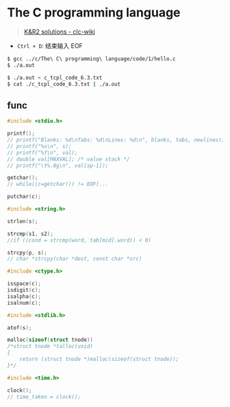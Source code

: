 # The C programming language

> [K&R2 solutions - clc-wiki](https://clc-wiki.net/wiki/K&R2_solutions)

- `Ctrl + D`: 结束输入 EOF 

```bash
$ gcc ../c/The\ C\ programming\ language/code/1/hello.c
$ ./a.out
```

```bash
$ ./a.out < c_tcpl_code_6.3.txt
$ cat ./c_tcpl_code_6.3.txt | ./a.out
```

## func

```c
#include <stdio.h>

printf();
// printf("Blanks: %d\nTabs: %d\nLines: %d\n", blanks, tabs, newlines);
// printf("%s\n", s);
// printf("%f\n", val);
// double val[MAXVAL]; /* value stack */
// printf("\t%.8g\n", val[sp-1]);

getchar();
// while((c=getchar()) != EOF)...

putchar(c);

#include <string.h>

strlen(s);

strcmp(s1, s2);
//if ((cond = strcmp(word, tab[mid].word)) < 0)

strcpy(p, s);
// char *strcpy(char *dest, const char *src)

#include <ctype.h>

isspace(c);
isdigit(c);
isalpha(c);
isalnum(c);

#include <stdlib.h>

atof(s);

malloc(sizeof(struct tnode))
/*struct tnode *talloc(void)
{
    return (struct tnode *)malloc(sizeof(struct tnode));
}*/

#include <time.h>

clock();
// time_taken = clock();
```
